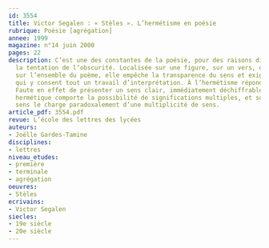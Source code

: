 ```yaml
---
id: 3554
title: Victor Segalen : « Stèles ». L’hermétisme en poésie
rubrique: Poésie [agrégation]
annee: 1999
magazine: n°14 juin 2000
pages: 22
description: C’est une des constantes de la poésie, pour des raisons diverses, que
  la tentation de l’obscurité. Localisée sur une figure, sur un vers, ou déployée
  sur l’ensemble du poème, elle empêche la transparence du sens et exige du lecteur
  qui y consent tout un travail d’interprétation. À l’hermétisme répond l’herméneutique.
  Faute en effet de présenter un sens clair, immédiatement déchiffrable, le texte
  hermétique comporte la possibilité de significations multiples, et son absence de
  sens le charge paradoxalement d’une multiplicité de sens.
article_pdf: 3554.pdf
revue: L’école des lettres des lycées
auteurs:
- Joëlle Gardes-Tamine
disciplines:
- lettres
niveau_etudes:
- première
- terminale
- agrégation
oeuvres:
- Stèles
ecrivains:
- Victor Segalen
siecles:
- 19e siècle
- 20e siècle
---
```

